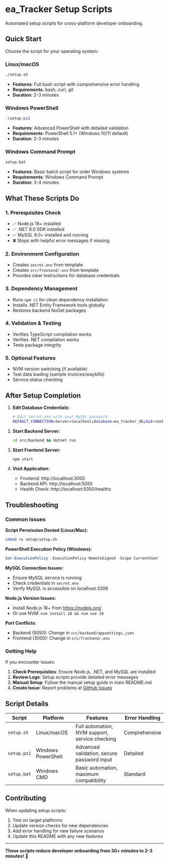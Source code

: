 # ea_Tracker Setup Scripts

Automated setup scripts for cross-platform developer onboarding.

## Quick Start

Choose the script for your operating system:

### Linux/macOS
```bash
./setup.sh
```
- **Features**: Full bash script with comprehensive error handling
- **Requirements**: bash, curl, git
- **Duration**: 2-3 minutes

### Windows PowerShell
```powershell
.\setup.ps1
```
- **Features**: Advanced PowerShell with detailed validation
- **Requirements**: PowerShell 5.1+ (Windows 10/11 default)
- **Duration**: 2-3 minutes

### Windows Command Prompt
```cmd
setup.bat
```
- **Features**: Basic batch script for older Windows systems
- **Requirements**: Windows Command Prompt
- **Duration**: 3-4 minutes

## What These Scripts Do

### 1. Prerequisites Check
- ✅ Node.js 18+ installed
- ✅ .NET 8.0 SDK installed  
- ✅ MySQL 8.0+ installed and running
- ❌ Stops with helpful error messages if missing

### 2. Environment Configuration
- Creates `secret.env` from template
- Creates `src/frontend/.env` from template
- Provides clear instructions for database credentials

### 3. Dependency Management
- Runs `npm ci` for clean dependency installation
- Installs .NET Entity Framework tools globally
- Restores backend NuGet packages

### 4. Validation & Testing
- Verifies TypeScript compilation works
- Verifies .NET compilation works  
- Tests package integrity

### 5. Optional Features
- NVM version switching (if available)
- Test data loading (sample invoices/waybills)
- Service status checking

## After Setup Completion

1. **Edit Database Credentials:**
   ```bash
   # Edit secret.env with your MySQL password
   DEFAULT_CONNECTION=Server=localhost;Database=ea_tracker_db;Uid=root;Pwd=YOUR_PASSWORD;
   ```

2. **Start Backend Server:**
   ```bash
   cd src/backend && dotnet run
   ```

3. **Start Frontend Server:**
   ```bash
   npm start
   ```

4. **Visit Application:**
   - Frontend: http://localhost:3000
   - Backend API: http://localhost:5050
   - Health Check: http://localhost:5050/healthz

## Troubleshooting

### Common Issues

**Script Permission Denied (Linux/Mac):**
```bash
chmod +x setup/setup.sh
```

**PowerShell Execution Policy (Windows):**
```powershell
Set-ExecutionPolicy -ExecutionPolicy RemoteSigned -Scope CurrentUser
```

**MySQL Connection Issues:**
- Ensure MySQL service is running
- Check credentials in `secret.env`
- Verify MySQL is accessible on localhost:3306

**Node.js Version Issues:**
- Install Node.js 18+ from https://nodejs.org/
- Or use NVM: `nvm install 18 && nvm use 18`

**Port Conflicts:**
- Backend (5050): Change in `src/backend/appsettings.json`
- Frontend (3000): Change in `src/frontend/.env`

### Getting Help

If you encounter issues:

1. **Check Prerequisites**: Ensure Node.js, .NET, and MySQL are installed
2. **Review Logs**: Setup scripts provide detailed error messages
3. **Manual Setup**: Follow the manual setup guide in main README.md
4. **Create Issue**: Report problems at [GitHub Issues](https://github.com/egeakin458/ea_Tracker/issues)

## Script Details

| Script | Platform | Features | Error Handling |
|--------|----------|----------|----------------|
| `setup.sh` | Linux/macOS | Full automation, NVM support, service checking | Comprehensive |
| `setup.ps1` | Windows PowerShell | Advanced validation, secure password input | Detailed |
| `setup.bat` | Windows CMD | Basic automation, maximum compatibility | Standard |

## Contributing

When updating setup scripts:

1. Test on target platforms
2. Update version checks for new dependencies  
3. Add error handling for new failure scenarios
4. Update this README with any new features

---

**These scripts reduce developer onboarding from 30+ minutes to 2-3 minutes!** 🚀